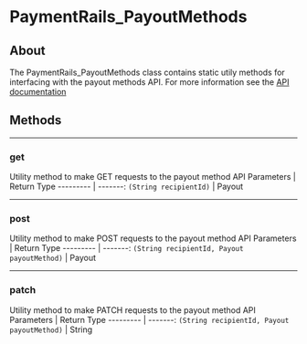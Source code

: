 # PaymentRails_PayoutMethods

## **About**
The PaymentRails_PayoutMethods class contains static utily methods for interfacing with the payout methods API. For more information see the [API documentation](http://docs.paymentrails.com/#payout-methods)

## **Methods**
---
### **get**
Utility method to make GET requests to the payout method API
Parameters | Return Type
--------- | -------:
`(String recipientId)` | Payout

---
### **post**
Utility method to make POST requests to the payout method API
Parameters | Return Type
--------- | -------:
`(String recipientId, Payout payoutMethod)` | Payout

---
### **patch**
Utility method to make PATCH requests to the payout method API
Parameters | Return Type
--------- | -------:
`(String recipientId, Payout payoutMethod)` | String

